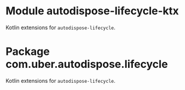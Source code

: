 # Module autodispose-lifecycle-ktx

Kotlin extensions for `autodispose-lifecycle`.

# Package com.uber.autodispose.lifecycle

Kotlin extensions for `autodispose-lifecycle`.

